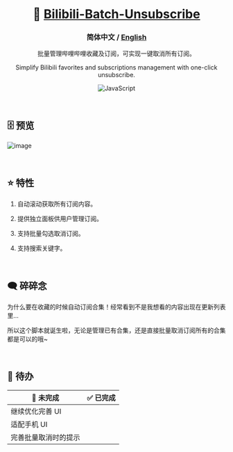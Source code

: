 

<div align="center">

#  🔨 [Bilibili-Batch-Unsubscribe](https://greasyfork.org/zh-CN/scripts/486323-%E5%93%94%E5%93%A9%E5%93%94%E5%93%A9%E8%AE%A2%E9%98%85%E7%AE%A1%E7%90%86-%E6%89%B9%E9%87%8F%E5%8F%96%E6%B6%88%E8%AE%A2%E9%98%85%E5%90%88%E9%9B%86)

### **简体中文** / <a href="https://github.com/AHCorn/Bilibili-Batch-Unsubscribe/blob/main/README_EN.md"> English </a> 

批量管理哔哩哔哩收藏及订阅，可实现一键取消所有订阅。

Simplify Bilibili favorites and subscriptions management with one-click unsubscribe.

![JavaScript](https://img.shields.io/badge/javascript-%23323330.svg?style=for-the-badge&logo=javascript&logoColor=%23F7DF1E) 

</div>

<br>

## 🗄 预览

  
![image](https://github.com/AHCorn/Bilibili-Batch-Unsubscribe/assets/42889600/a73389fb-1001-4fd5-8e49-3ef7d0bbce2a)


<br>





## ⭐ 特性


1. 自动滚动获取所有订阅内容。

2. 提供独立面板供用户管理订阅。
   
3. 支持批量勾选取消订阅。
   
4. 支持搜索关键字。

<br>

## 🗨 碎碎念
为什么要在收藏的时候自动订阅合集！经常看到不是我想看的内容出现在更新列表里...

所以这个脚本就诞生啦，无论是管理已有合集，还是直接批量取消订阅所有的合集都是可以的哦~

<br>

## 📝 待办
| 🔔 未完成 | ✅ 已完成 |
| -------- | -------- |
|     继续优化完善 UI    |          |
|   适配手机 UI     |          |
|      完善批量取消时的提示   |          |



